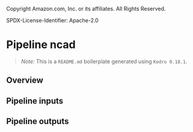 Copyright Amazon.com, Inc. or its affiliates. All Rights Reserved.

SPDX-License-Identifier: Apache-2.0

# Pipeline ncad

> *Note:* This is a `README.md` boilerplate generated using `Kedro 0.18.1`.

## Overview

<!---
Please describe your modular pipeline here.
-->

## Pipeline inputs

<!---
The list of pipeline inputs.
-->

## Pipeline outputs

<!---
The list of pipeline outputs.
-->

